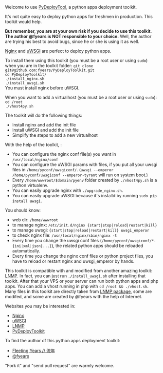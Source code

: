 Welcome to use [PyDeployTool](https://github.com/fyears/PyDeployTool), a python apps deployment toolkit.

It's not quite easy to deploy python apps for freshmen in production. This toolkit would help.

**But remember, you are at your own risk if you decide to use this toolkit. The author @fyears is NOT responsible to your choice.** Well, the author are trying his best to avoid bugs, since he or she is using it as well.

[Nginx](http://nginx.org/en/) and [uWSGI](http://projects.unbit.it/uwsgi/wiki) are perfect to deploy python apps.

To install them using this toolkit (you must be a root user or using `sudo`) when you are in the toolkit folder: 
`git clone git@github.com:fyears/PyDeployToolkit.git`  
`cd PyDeployToolkit/`   
`./install_nginx.sh`   
`./install_uwsgi.sh`  
You must install nginx before uWSGI.

When you want to add a virtualhost (you must be a root user or using `sudo`):  
`cd /root`  
`./vhost4py.sh`  

The toolkit will do the following things:  
* Install nginx and add the init file  
* Install uWSGI and add the init file  
* Simplify the steps to add a new virtualhost  

With the help of the toolkit, :  
* You can configure the nginx conf file(s) you want in `/usr/local/nginx/conf`  
* You can configure the uWSGI params with files, if you put all your uwsgi files in `/home/pyconf/uwsgiconf/`. (`uwsgi --emperor /home/pyconf/uwsgiconf --emperor-tyrant` will run on system boot.)  
* Every `/home/wwwroot/$domain/pyenv` folder created by `./vhost4py.sh` is a python virtualenv.  
* You can easily upgrade nginx with `./upgrade_nginx.sh`.  
* You can easily upgrade uWSGI because it's installd by running `sudo pip install uwsgi`.

You should know:  
* web dir: `/home/wwwroot`  
* to manage nginx: `/etc/init.d/nginx {start|stop|reload|restart|kill}` 
* to manage uwsgi: `{start|stop|reload|restart|kill} uwsgi_emperor` 
* to check nginx file: `/usr/local/nginx/sbin/nginx -t` 
* Every time you change the uwsgi conf files (`/home/pyconf/uwsgiconf/*.{ini|xml|json|...}`), the related python apps should be reloaded automatically.  
* Every time you change the nginx conf files or python project files, you have to reload or restart nginx and uwsgi_emperor by hands. 

This toolkit is compatible with and modified from another amazing toolkit: [LNMP](http://lnmp.org). In fact, you can just run `./install_uwsgi.sh` after installing that toolkit. After that your VPS or your server can run both python apps and php apps. You can add a vhost running in php with `cd /root && ./vhost.sh`. Many files in this toolkit are directly taken from [LNMP package](http://soft.vpser.net/lnmp/lnmp0.8.tar.gz), some are modifed, and some are created by @fyears with the help of Internet.


Websites you may be interested in:  
* [Nginx](http://nginx.org/en/)  
* [uWSGI](http://projects.unbit.it/uwsgi/wiki)  
* [LNMP](http://lnmp.org)  
* [PyDeployToolkit](https://github.com/fyears/PyDeployToolkit)  

To find the author of this python apps deployment toolkit:  
* [Fleeting Years // 流年](http://www.fyears.org/)  
* [@fyears](http://twitter.com/fyears)  

"Fork it" and "send pull request" are warmly welcome.